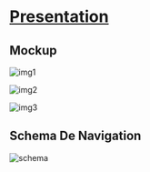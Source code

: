 # [Presentation](https://github.com/rgv26/GenieLogiciel/blob/master/td3/presentation_v1.pdf)

## Mockup

![img1](https://github.com/rgv26/GenieLogiciel/blob/master/td3/mockup001.jpg)

![img2](https://github.com/rgv26/GenieLogiciel/blob/master/td3/mockup002.jpg)

![img3](https://github.com/rgv26/GenieLogiciel/blob/master/td3/mockup003.jpg)

## Schema De Navigation

![schema](https://github.com/rgv26/GenieLogiciel/blob/master/td3/schema.PNG)
